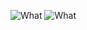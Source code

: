 ![What](https://cdn.discordapp.com/attachments/815718848153387071/1294271720626196564/Snaptik.app_7424307744418630920-ezgif.com-video-to-gif-converter.gif?ex=670a67f8&is=67091678&hm=6ac9cd7603a94ae90d6f1ae1735eada3568eee020307d93a002067efbf6d70c4&)
![What](https://cdn.discordapp.com/attachments/815718848153387071/1294273776405712916/ohmyogd.gif?ex=670a69e2&is=67091862&hm=c06ff1d2efa4098bcd836f9090cc82b5f9cad8a33927fb5a4ffb517cfbb43557&)
